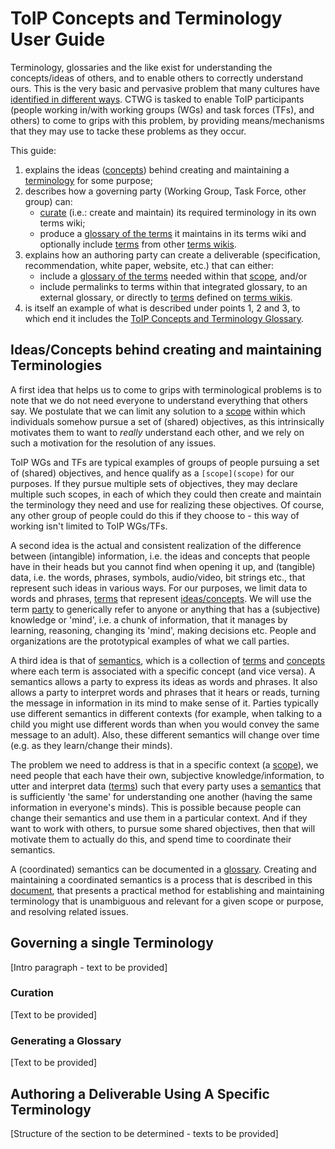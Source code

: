 # ToIP Concepts and Terminology User Guide

Terminology, glossaries and the like exist for understanding the concepts/ideas of others, and to enable others to correctly understand ours. This is the very basic and pervasive problem that many cultures have [identified in different ways](https://en.wikipedia.org/wiki/Tower_of_Babel#Comparable_myths). CTWG is tasked to enable ToIP participants (people working in/with working groups (WGs) and task forces (TFs), and others) to come to grips with this problem, by providing means/mechanisms that they may use to tacke these problems as they occur.

This guide:
1. explains the ideas ([concepts](concept)) behind creating and maintaining a [terminology](terminology) for some purpose;
2. describes how a governing party (Working Group, Task Force, other group) can:
   - [curate](curate) (i.e.: create and maintain) its required terminology in its own terms wiki;
   - produce a [glossary of the terms](glossary) it maintains in its terms wiki and optionally include [terms](term) from other [terms wikis](terms-wiki).
3. explains how an authoring party can create a deliverable (specification, recommendation, white paper, website, etc.) that can either:
   - include a [glossary of the terms](glossary) needed within that [scope](scope), and/or
   - include permalinks to terms within that integrated glossary, to an external glossary, or directly to [terms](term) defined on [terms wikis](terms-wiki).
4. is itself an example of what is described under points 1, 2 and 3, to which end it includes the [ToIP Concepts and Terminology Glossary](toip-ctwg-glossary.md).

## Ideas/Concepts behind creating and maintaining Terminologies

A first idea that helps us to come to grips with terminological problems is to note that we do not need everyone to understand everything that others say. We postulate that we can limit any solution to a [scope](scope) within which individuals somehow pursue a set of (shared) objectives, as this intrinsically motivates them to want to *really* understand each other, and we rely on such a motivation for the resolution of any issues.

ToIP WGs and TFs are typical examples of groups of people pursuing a set of (shared) objectives, and hence qualify as a `[scope](scope)` for our purposes. If they pursue multiple sets of objectives, they may declare multiple such scopes, in each of which they could then create and maintain the terminology they need and use for realizing these objectives. Of course, any other group of people could do this if they choose to - this way of working isn't limited to ToIP WGs/TFs.

A second idea is the actual and consistent realization of the difference between (intangible) information, i.e. the ideas and concepts that people have in their heads but you cannot find when opening it up, and (tangible) data, i.e. the words, phrases, symbols, audio/video, bit strings etc., that represent such ideas in various ways. For our purposes, we limit data to words and phrases, [terms](term) that represent [ideas/concepts](concept). We will use the term [party](essiflab:party) to generically refer to anyone or anything that has a (subjective) knowledge or 'mind', i.e. a chunk of information, that it manages by learning, reasoning, changing its 'mind', making decisions etc. People and organizations are the prototypical examples of what we call parties.

A third idea is that of [semantics](semantics), which is a collection of [terms](term) and [concepts](concept) where each term is associated with a specific concept (and vice versa). A semantics allows a party to express its ideas as words and phrases. It also allows a party to interpret words and phrases that it hears or reads, turning the message in information in its mind to make sense of it. Parties typically use different semantics in different contexts (for example, when talking to a child you might use different words than when you would convey the same message to an adult). Also, these different semantics will change over time (e.g. as they learn/change their minds).

The problem we need to address is that in a specific context (a [scope](scope)), we need people that each have their own, subjective knowledge/information, to utter and interpret data ([terms](term)) such that every party uses a [semantics](semantics) that is sufficiently 'the same' for understanding one another (having the same information in everyone's minds). This is possible because people can change their semantics and use them in a particular context. And if they want to work with others, to pursue some shared objectives, then that will motivate them to actually do this, and spend time to coordinate their semantics.

A (coordinated) semantics can be documented in a [glossary](glossary). Creating and maintaining a coordinated semantics is a process that is described in this [document](https://www.researchgate.net/publication/352560909_On_Terminology_and_the_Resolution_of_Related_Issues), that presents a practical method for establishing and maintaining terminology that is unambiguous and relevant for a given scope or purpose, and resolving related issues.


## Governing a single Terminology

[Intro paragraph - text to be provided]

### Curation

[Text to be provided]

### Generating a Glossary

[Text to be provided]

## Authoring a Deliverable Using A Specific Terminology

[Structure of the section to be determined - texts to be provided]
